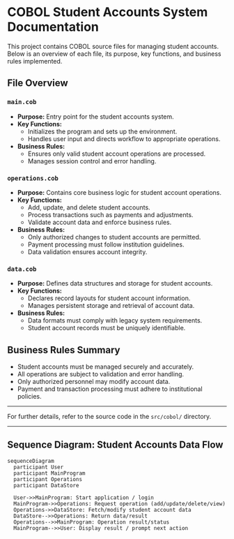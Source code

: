 # COBOL Student Accounts System Documentation

This project contains COBOL source files for managing student accounts. Below is an overview of each file, its purpose, key functions, and business rules implemented.

## File Overview

### `main.cob`
- **Purpose:** Entry point for the student accounts system.
- **Key Functions:**
  - Initializes the program and sets up the environment.
  - Handles user input and directs workflow to appropriate operations.
- **Business Rules:**
  - Ensures only valid student account operations are processed.
  - Manages session control and error handling.

### `operations.cob`
- **Purpose:** Contains core business logic for student account operations.
- **Key Functions:**
  - Add, update, and delete student accounts.
  - Process transactions such as payments and adjustments.
  - Validate account data and enforce business rules.
- **Business Rules:**
  - Only authorized changes to student accounts are permitted.
  - Payment processing must follow institution guidelines.
  - Data validation ensures account integrity.

### `data.cob`
- **Purpose:** Defines data structures and storage for student accounts.
- **Key Functions:**
  - Declares record layouts for student account information.
  - Manages persistent storage and retrieval of account data.
- **Business Rules:**
  - Data formats must comply with legacy system requirements.
  - Student account records must be uniquely identifiable.

## Business Rules Summary
- Student accounts must be managed securely and accurately.
- All operations are subject to validation and error handling.
- Only authorized personnel may modify account data.
- Payment and transaction processing must adhere to institutional policies.

---
For further details, refer to the source code in the `src/cobol/` directory.

---

## Sequence Diagram: Student Accounts Data Flow

```mermaid
sequenceDiagram
  participant User
  participant MainProgram
  participant Operations
  participant DataStore

  User->>MainProgram: Start application / login
  MainProgram->>Operations: Request operation (add/update/delete/view)
  Operations->>DataStore: Fetch/modify student account data
  DataStore-->>Operations: Return data/result
  Operations-->>MainProgram: Operation result/status
  MainProgram-->>User: Display result / prompt next action
```